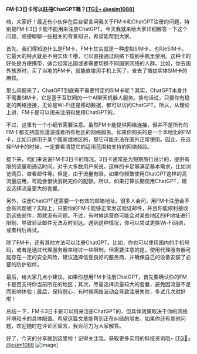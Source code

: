 **FM卡3日卡可以註冊ChatGPT嗎？[[TG💪+ @esim1088](https://t.me/s/esim1088)]**

嗨，大家好！最近有小伙伴在后台留言问我关于FM卡和ChatGPT注册的问题，特别是FM卡3日卡能不能用来注册ChatGPT。今天我就来给大家详细解答一下这个问题，顺便聊聊一些相关的背景知识，希望能帮到大家。

首先，我们得知道什么是FM卡。FM卡其实就是一种虚拟SIM卡，也叫eSIM卡。它最大的特点就是不用实体卡槽，可以直接通过网络下载到手机里使用。这种卡的好处是方便携带，适合经常出国或者需要切换不同国家网络的人群。比如，你去国外旅游时，买了当地的FM卡，就能直接用手机上网了，省去了插拔实体SIM卡的麻烦。

那么问题来了，ChatGPT到底需不需要特定的SIM卡呢？其实，ChatGPT本身并不需要SIM卡，它是基于互联网的一个AI聊天机器人服务。换句话说，只要你有稳定的网络连接，无论是Wi-Fi还是移动数据，都可以访问ChatGPT。所以，从理论上讲，FM卡是可以用来注册和使用ChatGPT的。

不过，这里有一个小细节需要注意。虽然FM卡能提供网络连接，但并不是所有的FM卡都支持国际漫游或者所有地区的网络服务。如果你购买的是一个本地化的FM卡，比如只适用于某个国家或地区的，那它可能无法在国外正常使用。因此，在选择FM卡的时候，一定要看清楚它的适用范围和支持的网络频段。

接下来，咱们来说说FM卡3日卡的情况。3日卡通常是为短期旅行设计的，提供有限的流量和通话时间。对于大多数用户来说，这样的卡足够满足基本需求，比如浏览网页、查看邮件等。但是，由于流量有限，如果你频繁使用ChatGPT这样的高流量应用，可能会很快消耗完你的配额。所以，如果打算长期使用ChatGPT，建议选择流量更大的套餐。

另外，注册ChatGPT还需要一个有效的邮箱地址。很多人会问，用FM卡注册会不会有问题呢？实际上，只要你的FM卡能够正常发送验证邮件，并且你能顺利接收到这些邮件，那就没有问题。不过，有时候运营商可能会对某些地区的IP地址进行限制，导致验证邮件无法及时到达。遇到这种情况，你可以尝试更换Wi-Fi网络，或者稍后再试。

除了FM卡，还有其他方法可以注册ChatGPT。比如，你也可以使用国内的手机号码，或者是通过代理服务器来绕过一些限制。但需要注意的是，使用代理服务器可能存在一定的安全风险，建议选择信誉良好的服务商，并确保自己的设备安装了必要的防护软件。

最后，给大家几点小建议。如果你想用FM卡注册ChatGPT，首先要确认你的FM卡是否支持你当前所在的地区；其次，尽量选择流量较大的套餐，避免因流量不足而影响体验；最后，保持耐心，有时候网络波动会导致注册失败，多试几次就好啦！

总结一下，FM卡3日卡是可以用来注册ChatGPT的，但具体效果取决于你的网络环境和卡的具体配置。希望这篇文章能帮到正在纠结的朋友。如果你还有其他问题，欢迎随时在评论区留言，我会尽力为大家解答。

好了，今天的分享就到这里啦！记得关注我，获取更多实用的科技资讯哦~ [[TG💪+ @esim1088](https://t.me/s/esim1088) ![Image](https://i.postimg.cc/4NQfJmqS/Snipaste-2025-05-13-00-14-12.png)]